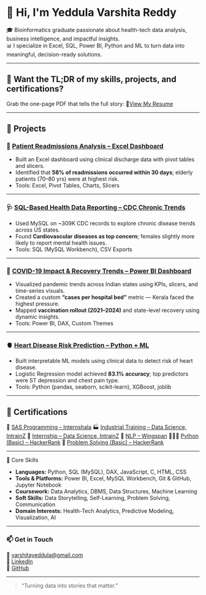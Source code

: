 # 👋 Hi, I'm  Yeddula Varshita Reddy

🎓 Bioinformatics graduate passionate about health-tech data analysis, business intelligence, and impactful insights.  
📊 I specialize in Excel, SQL, Power BI, Python and ML to turn data into meaningful, decision-ready solutions.

---

## 🚀 Want the TL;DR of my skills, projects, and certifications?
Grab the one-page PDF that tells the full story:
📄[View My Resume](https://github.com/VarshitaY/VarshitaY/blob/main/Yeddula_VarshitaReddy.pdf)

---

## 📂 Projects

### 🏥 [Patient Readmissions Analysis – Excel Dashboard](https://github.com/VarshitaY/Patient-Readmissions-Analysis)

- Built an Excel dashboard using clinical discharge data with pivot tables and slicers.  
- Identified that **58% of readmissions occurred within 30 days**; elderly patients (70–80 yrs) were at highest risk.  
- Tools: Excel, Pivot Tables, Charts, Slicers

---

### 🩺 [SQL-Based Health Data Reporting – CDC Chronic Trends](https://github.com/VarshitaY/sql-health-data-reporting)

- Used MySQL on ~309K CDC records to explore chronic disease trends across US states.  
- Found **Cardiovascular diseases as top concern**; females slightly more likely to report mental health issues.  
- Tools: SQL (MySQL Workbench), CSV Exports

---

### 🦠 [COVID-19 Impact & Recovery Trends – Power BI Dashboard](https://github.com/VarshitaY/covid19-impact-india)

- Visualized pandemic trends across Indian states using KPIs, slicers, and time-series visuals.  
- Created a custom **“cases per hospital bed”** metric — Kerala faced the highest pressure.  
- Mapped **vaccination rollout (2021–2024)** and state-level recovery using dynamic insights.  
- Tools: Power BI, DAX, Custom Themes

---

### 🫀 [Heart Disease Risk Prediction – Python + ML](https://github.com/VarshitaY/HeartDisease_Risk)

- Built interpretable ML models using clinical data to detect risk of heart disease.  
- Logistic Regression model achieved **83.1% accuracy**; top predictors were ST depression and chest pain type.  
- Tools: Python (pandas, seaborn, scikit-learn), XGBoost, joblib

---

## 🧾 Certifications

🧪 [SAS Programming – Internshala](https://github.com/VarshitaY/VarshitaY/blob/main/Certificates/sas_internshala.pdf)
🏭 [Industrial Training – Data Science, IntrainZ](https://github.com/VarshitaY/VarshitaY/blob/main/Certificates/datascience_training.pdf)
💼 [Internship – Data Science, IntrainZ](https://github.com/VarshitaY/VarshitaY/blob/main/Certificates/internship_datasci.pdf)
💬 [NLP – Wingspan](https://github.com/VarshitaY/VarshitaY/blob/main/Certificates/nlp_wingspan.pdf)
👩🏻‍💻 [Python (Basic) – HackerRank](https://www.hackerrank.com/certificates/52a6f7bfa4aa)
🧠 [Problem Solving (Basic) – HackerRank](https://www.hackerrank.com/certificates/8654f35f72ae)

---

💼 Core Skills

- **Languages:** Python, SQL (MySQL), DAX, JavaScript, C, HTML, CSS  
- **Tools & Platforms:** Power BI, Excel, MySQL Workbench, Git & GitHub, Jupyter Notebook  
- **Coursework:** Data Analytics, DBMS, Data Structures, Machine Learning  
- **Soft Skills:** Data Storytelling, Self-Learning, Problem Solving, Communication  
- **Domain Interests:** Health-Tech Analytics, Predictive Modeling, Visualization, AI

---

### 📫 Get in Touch

📧 [varshitayeddula@gmail.com](mailto:varshitayeddula@gmail.com)  
💼 [LinkedIn](https://www.linkedin.com/in/varshita-reddy-yeddula-45102b254/)  
🐙 [GitHub](https://github.com/VarshitaY)

---

> “Turning data into stories that matter.”
